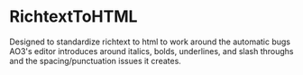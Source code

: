 # RichtextToHTML
Designed to standardize richtext to html to work around the automatic bugs AO3's editor introduces around italics, bolds, underlines, and slash throughs and the spacing/punctuation issues it creates.
